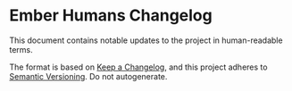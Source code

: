 # Ember Humans Changelog
This document contains notable updates to the project in human-readable terms.

The format is based on [Keep a Changelog](https://keepachangelog.com/en/1.0.0/),
and this project adheres to
[Semantic Versioning](https://semver.org/spec/v2.0.0.html). Do not autogenerate.
